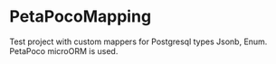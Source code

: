 # PetaPocoMapping
Test project with custom mappers for Postgresql types Jsonb, Enum. PetaPoco microORM is used.
